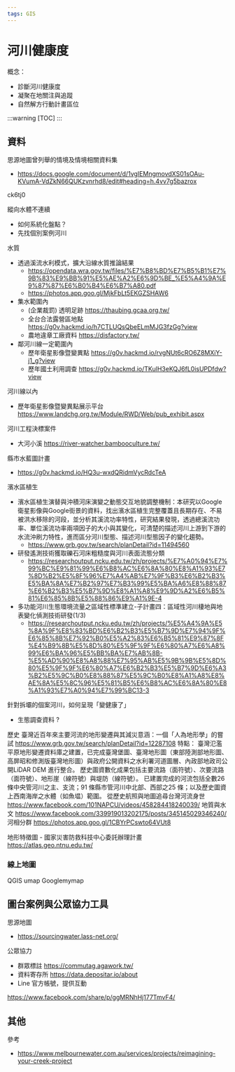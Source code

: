 ```yaml
---
tags: GIS
---
```


# 河川健康度

概念：
- 診斷河川健康度
- 凝聚在地關注與追蹤
- 自然解方行動計畫區位

:::warning
[TOC]
:::

## 資料

思源地圖曾列舉的情境及情境相關資料集
- https://docs.google.com/document/d/1vgIEMngmovdXS01sOAu-KVumA-VdZkN66QUKzvnrhd8/edit#heading=h.4vv7g5bazrox

ck6tj0 

縱向水體不連續
- 如何系統化盤點？
- 先找個別案例河川

水質
- 透過溪流水利模式，擴大沿線水質推論結果 
    - https://opendata.wra.gov.tw/files/%E7%B8%BD%E7%B5%B1%E7%9B%83%E9%BB%91%E5%AE%A2%E6%9D%BE_%E5%A4%9A%E9%87%87%E6%B0%B4%E6%B7%A80.pdf
    - https://photos.app.goo.gl/MjkFbLt5EKGZSHAW6
- 集水範圍內
    - (企業裁罰) 透明足跡 https://thaubing.gcaa.org.tw/
    - 全台合法露營區地點 https://g0v.hackmd.io/h7CTLUQsQbeELmMJG3fzGg?view
    - 農地違章工廠資料 https://disfactory.tw/
- 鄰河川線一定範圍內
    - 歷年衛星影像暨變異點 https://g0v.hackmd.io/rvgNUt6cRO6Z8MXiY-j1_g?view
    - 歷年國土利用調查 https://g0v.hackmd.io/TKulH3eKQJ6fL0isUPDfdw?view

河川線以內
- 歷年衛星影像暨變異點展示平台 https://www.landchg.org.tw/Module/RWD/Web/pub_exhibit.aspx

河川工程決標案件
- 大河小溪 https://river-watcher.bambooculture.tw/

縣市水藍圖計畫
- https://g0v.hackmd.io/HQ3u-wxdQRidmVycRdcTeA

濱水區植生
- 濱水區植生演替與沖積河床演變之動態交互地貌調整機制：本研究以Google衛星影像與Google街景的資料，找出濱水區植生完整覆蓋且長期存在、不易被洪水移除的河段，並分析其溪流功率特性，研究結果發現，透過總溪流功率、單位溪流功率兩項因子的大小與其變化，可清楚的描述河川上游到下游的水流沖刷力特性，進而區分河川型態、描述河川型態因子的變化趨勢。 
    - https://www.grb.gov.tw/search/planDetail?id=11494560
- 研發遙測技術獲取礫石河床粗糙度與河川表面流態分類
    - https://researchoutput.ncku.edu.tw/zh/projects/%E7%A0%94%E7%99%BC%E9%81%99%E6%B8%AC%E6%8A%80%E8%A1%93%E7%8D%B2%E5%8F%96%E7%A4%AB%E7%9F%B3%E6%B2%B3%E5%BA%8A%E7%B2%97%E7%B3%99%E5%BA%A6%E8%88%87%E6%B2%B3%E5%B7%9D%E8%A1%A8%E9%9D%A2%E6%B5%81%E6%85%8B%E5%88%86%E9%A1%9E-4
- 多功能河川生態環境流量之區域性標準建立-子計畫四：區域性河川棲地與地表變化偵測技術研發(1/3)
    - https://researchoutput.ncku.edu.tw/zh/projects/%E5%A4%9A%E5%8A%9F%E8%83%BD%E6%B2%B3%E5%B7%9D%E7%94%9F%E6%85%8B%E7%92%B0%E5%A2%83%E6%B5%81%E9%87%8F%E4%B9%8B%E5%8D%80%E5%9F%9F%E6%80%A7%E6%A8%99%E6%BA%96%E5%BB%BA%E7%AB%8B-%E5%AD%90%E8%A8%88%E7%95%AB%E5%9B%9B%E5%8D%80%E5%9F%9F%E6%80%A7%E6%B2%B3%E5%B7%9D%E6%A3%B2%E5%9C%B0%E8%88%87%E5%9C%B0%E8%A1%A8%E8%AE%8A%E5%8C%96%E5%81%B5%E6%B8%AC%E6%8A%80%E8%A1%93%E7%A0%94%E7%99%BC13-3

針對拆壩的個案河川，如何呈現「變健康了」
- 生態調查資料 ?


歷史
臺灣近百年來主要河流的地形變遷與其減災意涵：一個「人為地形學」的嘗試
https://www.grb.gov.tw/search/planDetail?id=12287108
特點：
臺灣氾濫平原地形變遷資料庫之建置，已完成臺灣堡圖、臺灣地形圖（東部陸測部地形圖、高屏昭和修測版臺灣地形圖）與政府公開資料之水利署河道圖層、內政部地政司公開LiDAR DEM 進行整合。
歷史圖資數化成果包括主要流路（面符號）、次要流路（面符號）、地形崖（線符號）與堤防（線符號）。
已建置完成的河流包括全數26 條中央管河川之主、支流；91 條縣市管河川中北部、西部之25 條；以及歷史圖資上西南海岸之水體（如魚塭）範圍。
從歷史航照與地圖追尋台灣河流身世
https://www.facebook.com/101NAPCU/videos/458284418240039/
地質與水文
https://www.facebook.com/339919013202175/posts/345145029346240/
河相分群
https://photos.app.goo.gl/1CBYrPCswto64VUt8

地形特徵圖 - 國家災害防救科技中心委託辦理計畫
https://atlas.geo.ntnu.edu.tw/

### 線上地圖

QGIS 
umap
Googlemymap

## 圖台案例與公眾協力工具

思源地圖
- https://sourcingwater.lass-net.org/

公眾協力
- 群眾標註 https://commutag.agawork.tw/
- 資料寄存所 https://data.depositar.io/about
- Line 官方帳號，提供互動


https://www.facebook.com/share/p/ggMRNhHj177TmvF4/

## 其他

參考
- https://www.melbournewater.com.au/services/projects/reimagining-your-creek-project